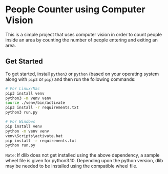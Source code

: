 # People Counter using Computer Vision

This is a simple project that uses computer vision in order to count people inside an area by counting the number of people entering and exiting an area.

## Get Started

To get started, install `python3` or `python` (based on your operating system along with `pip3` or `pip`) and then run the following commands:

```bash
# For Linux/Mac
pip3 install venv
python3 -m venv venv
source ./venv/bin/activate
pip3 install -r requirements.txt
python3 run.py
```

```bash
# For Windows
pip install venv
python -m venv venv
venv\Scripts\activate.bat
pip install -r requirements.txt
python run.py
```

`Note`: If dlib does not get installed using the above dependency, a sample wheel file is given for python3.10. Depending upon the python version, dlib may be needed to be installed using the compatible wheel file.

